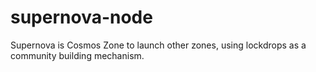 # supernova-node
Supernova is Cosmos Zone to launch other zones, using lockdrops as a community building mechanism.
